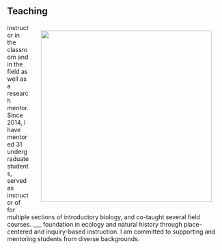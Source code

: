 ## Teaching

<img style="padding: 15 25px; float: right;" src="https://jaredjbeck.github.io/content/photos/jaredInTheField.JPG" align="right" width="400">

instructor in the classroom and in the field as well as a research mentor. Since 2014, I have mentored 31 undergraduate students, served as instructor of for multiple sections of introductory biology, and co-taught several field courses. ___ foundation in ecology and natural history through place-centered and inquiry-based instruction. I am committed to supporting and mentoring students from diverse backgrounds.

